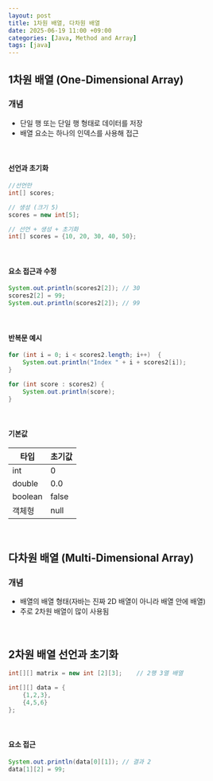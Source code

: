 ```yaml
---
layout: post
title: 1차원 배열, 다차원 배열
date: 2025-06-19 11:00 +09:00
categories: [Java, Method and Array]
tags: [java]
---
```


## 1차원 배열 (One-Dimensional Array)

### 개념

- 단일 행 또는 단일 행 형태로 데이터를 저장
- 배열 요소는 하나의 인덱스를 사용해 접근

<br>

#### 선언과 초기화

```java
//선언만
int[] scores;

// 생성 (크기 5)
scores = new int[5];

// 선언 + 생성 + 초기화
int[] scores = {10, 20, 30, 40, 50};

```

<br>

#### 요소 접근과 수정

```java
System.out.println(scores2[2]); // 30
scores2[2] = 99;
System.out.println(scores2[2]); // 99
```

<br>

#### 반복문 예시

```java
for (int i = 0; i < scores2.length; i++)  {
    System.out.println("Index " + i + scores2[i]);
}

for (int score : scores2) {
    System.out.println(score);
}
```

<br>

#### 기본값

| 타입 | 초기값 |
|-|-|
| int | 0 |
| double | 0.0 |
| boolean | false |
| 객체형 | null |

<br>

## 다차원 배열 (Multi-Dimensional Array)

### 개념
- 배열의 배열 형태(자바는 진짜 2D 배열이 아니라 배열 안에 배열)
- 주로 2차원 배열이 많이 사용됨

<br>

## 2차원 배열 선언과 초기화

```java
int[][] matrix = new int [2][3];    // 2행 3열 배열
```

```java
int[][] data = {
    {1,2,3},
    {4,5,6}
};
```

<br>

#### 요소 접근

```java
System.out.println(data[0][1]); // 결과 2
data[1][2] = 99;   
```

<br>

